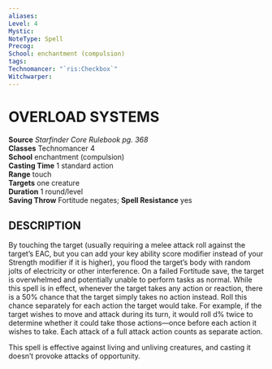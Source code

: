 ```yaml
---
aliases: 
Level: 4
Mystic: 
NoteType: Spell
Precog: 
School: enchantment (compulsion)
tags: 
Technomancer: "`ris:Checkbox`"
Witchwarper: 
---
```

# OVERLOAD SYSTEMS

**Source** _Starfinder Core Rulebook pg. 368_  
**Classes** Technomancer 4  
**School** enchantment (compulsion)  
**Casting Time** 1 standard action  
**Range** touch  
**Targets** one creature  
**Duration** 1 round/level  
**Saving Throw** Fortitude negates; **Spell Resistance** yes

## DESCRIPTION

By touching the target (usually requiring a melee attack roll against the target’s EAC, but you can add your key ability score modifier instead of your Strength modifier if it is higher), you flood the target’s body with random jolts of electricity or other interference. On a failed Fortitude save, the target is overwhelmed and potentially unable to perform tasks as normal. While this spell is in effect, whenever the target takes any action or reaction, there is a 50% chance that the target simply takes no action instead. Roll this chance separately for each action the target would take. For example, if the target wishes to move and attack during its turn, it would roll d% twice to determine whether it could take those actions—once before each action it wishes to take. Each attack of a full attack action counts as separate action.

This spell is effective against living and unliving creatures, and casting it doesn’t provoke attacks of opportunity.
